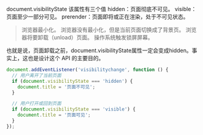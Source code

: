 document.visibilityState
该属性有三个值
hidden：页面彻底不可见。
visible：页面至少一部分可见。
prerender：页面即将或正在渲染，处于不可见状态。
 
  > 浏览器最小化。
  > 浏览器没有最小化，但是当前页面切换成了背景页。
  > 浏览器将要卸载（unload）页面。
  > 操作系统触发锁屏屏幕。

也就是说，页面卸载之前，document.visibilityState属性一定会变成hidden。事实上，这也是设计这个 API 的主要目的。
```js
document.addEventListener('visibilitychange', function () {
  // 用户离开了当前页面
  if (document.visibilityState === 'hidden') {
    document.title = '页面不可见';
  }

  // 用户打开或回到页面
  if (document.visibilityState === 'visible') {
    document.title = '页面可见';
  }
});
```
